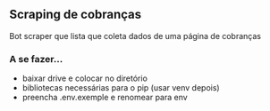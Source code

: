 ## Scraping de cobranças
Bot scraper que lista que coleta dados de uma página de cobranças
### A se fazer...
- baixar drive e colocar no diretório
- bibliotecas necessárias para o pip (usar venv depois)
- preencha .env.exemple e renomear para env

